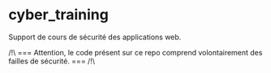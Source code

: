 # cyber_training
Support de cours de sécurité des applications web. 

/!\ === Attention, le code présent sur ce repo comprend volontairement des failles de sécurité. === /!\
